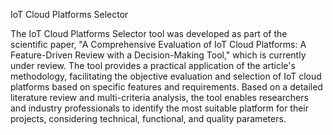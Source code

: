 IoT Cloud Platforms Selector

The IoT Cloud Platforms Selector tool was developed as part of the scientific paper, "A Comprehensive Evaluation of IoT Cloud Platforms: A Feature-Driven Review with a Decision-Making Tool," which is currently under review. The tool provides a practical application of the article's methodology, facilitating the objective evaluation and selection of IoT cloud platforms based on specific features and requirements. Based on a detailed literature review and multi-criteria analysis, the tool enables researchers and industry professionals to identify the most suitable platform for their projects, considering technical, functional, and quality parameters.
